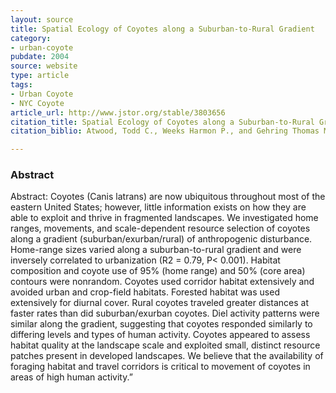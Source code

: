 ```yaml
---
layout: source
title: Spatial Ecology of Coyotes along a Suburban-to-Rural Gradient
category: 
- urban-coyote
pubdate: 2004
source: website
type: article
tags:
- Urban Coyote
- NYC Coyote
article_url: http://www.jstor.org/stable/3803656
citation_title: Spatial Ecology of Coyotes along a Suburban-to-Rural Gradient
citation_biblio: Atwood, Todd C., Weeks Harmon P., and Gehring Thomas M. "Spatial Ecology of Coyotes along a Suburban-to-Rural Gradient." The Journal of Wildlife Management 68, no. 4 (2004) 1000-009. http://www.jstor.org/stable/3803656.

---
```


### Abstract
Abstract: Coyotes (Canis latrans) are now ubiquitous throughout most of the eastern United States; however, little information exists on how they are able to exploit and thrive in fragmented landscapes. We investigated home ranges, movements, and scale-dependent resource selection of coyotes along a gradient (suburban/exurban/rural) of anthropogenic disturbance. Home-range sizes varied along a suburban-to-rural gradient and were inversely correlated to urbanization (R2 = 0.79, P< 0.001). Habitat composition and coyote use of 95% (home range) and 50% (core area) contours were nonrandom. Coyotes used corridor habitat extensively and avoided urban and crop-field habitats. Forested habitat was used extensively for diurnal cover. Rural coyotes traveled greater distances at faster rates than did suburban/exurban coyotes. Diel activity patterns were similar along the gradient, suggesting that coyotes responded similarly to differing levels and types of human activity. Coyotes appeared to assess habitat quality at the landscape scale and exploited small, distinct resource patches present in developed landscapes. We believe that the availability of foraging habitat and travel corridors is critical to movement of coyotes in areas of high human activity.”
